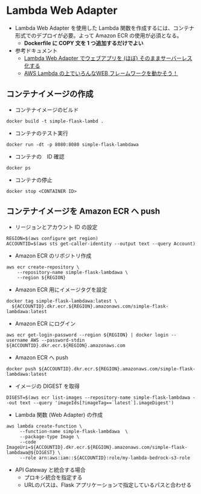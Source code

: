 # Lambda Web Adapter 
- Lambda Web Adapter を使用した Lambda 関数を作成するには、コンテナ形式でのデプロイが必要。よって Amazon ECR の使用が必須となる。
  - **Dockerfile に COPY 文を 1 つ追加するだけでよい**
- 参考ドキュメント
  - [Lambda Web Adapter でウェブアプリを (ほぼ) そのままサーバーレス化する](https://aws.amazon.com/jp/builders-flash/202301/lambda-web-adapter/)
  - [AWS Lambda の上でいろんなWEB フレームワークを動かそう！](https://speakerdeck.com/_kensh/web-frameworks-on-lambda)

## コンテナイメージの作成
- コンテナイメージのビルド
```
docker build -t simple-flask-lambd .
```

- コンテナのテスト実行
```
docker run -dt -p 8080:8080 simple-flask-lambdawa
```

- コンテナの　ID 確認
```
docker ps
```

- コンテナの停止
```
docker stop <CONTAINER ID>
```

## コンテナイメージを Amazon ECR へ push
- リージョンとアカウント ID の設定
```
REGION=$(aws configure get region)
ACCOUNTID=$(aws sts get-caller-identity --output text --query Account)
```

- Amazon ECR のリポジトリ作成
```
aws ecr create-repository \
    --repository-name simple-flask-lambdawa \
    --region ${REGION}
```

- Amazon ECR 用にイメージタグを設定
```
docker tag simple-flask-lambdawa:latest \
  ${ACCOUNTID}.dkr.ecr.${REGION}.amazonaws.com/simple-flask-lambdawa:latest
```

- Amazon ECR にログイン
```
aws ecr get-login-password --region ${REGION} | docker login --username AWS --password-stdin ${ACCOUNTID}.dkr.ecr.${REGION}.amazonaws.com
```

- Amazon ECR へ push
```
docker push ${ACCOUNTID}.dkr.ecr.${REGION}.amazonaws.com/simple-flask-lambdawa:latest
```

- イメージの DIGEST を取得
```
DIGEST=$(aws ecr list-images --repository-name simple-flask-lambdawa --out text --query 'imageIds[?imageTag==`latest`].imageDigest')
```

- Lambda 関数 (Web Adapter) の作成
```
aws lambda create-function \
     --function-name simple-flask-lambdawa  \
     --package-type Image \
     --code ImageUri=${ACCOUNTID}.dkr.ecr.${REGION}.amazonaws.com/simple-flask-lambdawa@${DIGEST} \
     --role arn:aws:iam::${ACCOUNTID}:role/my-lambda-bedrock-s3-role
```

- API Gateway と統合する場合
  - プロキシ統合を指定する
  - URLのパスは、Flask アプリケーションで指定しているパスと合わせる 

